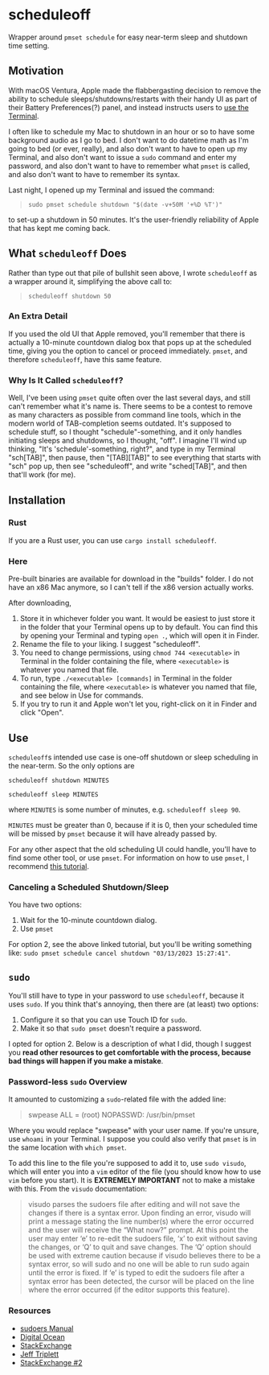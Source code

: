 # scheduleoff
Wrapper around `pmset schedule` for easy near-term sleep and shutdown time setting.

## Motivation
With macOS Ventura, Apple made the flabbergasting decision to remove the ability to schedule sleeps/shutdowns/restarts with their handy UI as part of their Battery Preferences(?) panel, and instead instructs users to [use the Terminal](https://support.apple.com/en-ae/guide/mac-help/mchl40376151/mac).

I often like to schedule my Mac to shutdown in an hour or so to have some background audio as I go to bed. I don't want to do datetime math as I'm going to bed (or ever, really), and also don't want to have to open up my Terminal, and also don't want to issue a `sudo` command and enter my password, and also don't want to have to remember what `pmset` is called, and also don't want to have to remember its syntax. 

Last night, I opened up my Terminal and issued the command:

>`sudo pmset schedule shutdown "$(date -v+50M '+%D %T')"`

to set-up a shutdown in 50 minutes. It's the user-friendly reliability of Apple that has kept me coming back.

## What `scheduleoff` Does
Rather than type out that pile of bullshit seen above, I wrote `scheduleoff` as a wrapper around it, simplifying the above call to:

>`scheduleoff shutdown 50`

### An Extra Detail
If you used the old UI that Apple removed, you'll remember that there is actually a 10-minute countdown dialog box that pops up at the scheduled time, giving you the option to cancel or proceed immediately. `pmset`, and therefore `scheduleoff`, have this same feature.

### Why Is It Called `scheduleoff`?
Well, I've been using `pmset` quite often over the last several days, and still can't remember what it's name is. There seems to be a contest to remove as many characters as possible from command line tools, which in the modern world of TAB-completion seems outdated. It's supposed to schedule stuff, so I thought "schedule"-something, and it only handles initiating sleeps and shutdowns, so I thought, "off". I imagine I'll wind up thinking, "It's 'schedule'-something, right?", and type in my Terminal "sch[TAB]", then pause, then "[TAB][TAB]" to see everything that starts with "sch" pop up, then see "scheduleoff", and write "sched[TAB]", and then that'll work (for me).

## Installation
### Rust
If you are a Rust user, you can use `cargo install scheduleoff`.
### Here
Pre-built binaries are available for download in the "builds" folder. I do not have an x86 Mac anymore, so I can't tell if the x86 version actually works.

After downloading, 
  1. Store it in whichever folder you want. It would be easiest to just store it in the folder that your Terminal opens up to by default. You can find this by opening your Terminal and typing `open .`, which will open it in Finder. 
  2. Rename the file to your liking. I suggest "scheduleoff".
  3. You need to change permissions, using `chmod 744 <executable>` in Terminal in the folder containing the file, where `<executable>` is whatever you named that file.
  4. To run, type `./<executable> [commands]` in Terminal in the folder containing the file, where `<executable>` is whatever you named that file, and see below in Use for commands.
  5. If you try to run it and Apple won't let you, right-click on it in Finder and click "Open".

## Use
`scheduleoff`s intended use case is one-off shutdown or sleep scheduling in the near-term. So the only options are

`scheduleoff shutdown MINUTES`

`scheduleoff sleep MINUTES`

where `MINUTES` is some number of minutes, e.g. `scheduleoff sleep 90`. 

`MINUTES` must be greater than 0, because if it is 0, then your scheduled time will be missed by `pmset` because it will have already passed by.

For any other aspect that the old scheduling UI could handle, you'll have to find some other tool, or use `pmset`. For information on how to use `pmset`, I recommend [this tutorial](https://www.macos.utah.edu/documentation/administration/pmset.html).

### Canceling a Scheduled Shutdown/Sleep
You have two options:
  1. Wait for the 10-minute countdown dialog.
  2. Use `pmset`
  
For option 2, see the above linked tutorial, but you'll be writing something like: `sudo pmset schedule cancel shutdown "03/13/2023 15:27:41"`.

## `sudo`
You'll still have to type in your password to use `scheduleoff`, because it uses `sudo`. If you think that's annoying, then there are (at least) two options:
  1. Configure it so that you can use Touch ID for `sudo`.
  2. Make it so that `sudo pmset` doesn't require a password.
  
I opted for option 2. Below is a description of what I did, though I suggest you **read other resources to get comfortable with the process, because bad things will happen if you make a mistake**.

### Password-less `sudo` Overview
It amounted to customizing a `sudo`-related file with the added line:
> swpease ALL = (root) NOPASSWD: /usr/bin/pmset

Where you would replace "swpease" with your user name. If you're unsure, use `whoami` in your Terminal. I suppose you could also verify that `pmset` is in the same location with `which pmset`. 

To add this line to the file you're supposed to add it to, use `sudo visudo`, which will enter you into a `vim` editor of the file (you should know how to use `vim` before you start). It is **EXTREMELY IMPORTANT** not to make a mistake with this. From the `visudo` documentation:
> visudo parses the sudoers file after editing and will not save the
       changes if there is a syntax error.  Upon finding an error, visudo will
       print a message stating the line number(s) where the error occurred and
       the user will receive the “What now?” prompt.  At this point the user
       may enter ‘e’ to re-edit the sudoers file, ‘x’ to exit without saving
       the changes, or ‘Q’ to quit and save changes.  The ‘Q’ option should be
       used with extreme caution because if visudo believes there to be a
       syntax error, so will sudo and no one will be able to run sudo again
       until the error is fixed.  If ‘e’ is typed to edit the sudoers file
       after a syntax error has been detected, the cursor will be placed on
       the line where the error occurred (if the editor supports this
       feature).
       
### Resources
  - [sudoers Manual](https://www.sudo.ws/docs/man/1.8.15/sudoers.man/)
  - [Digital Ocean](https://www.digitalocean.com/community/tutorials/how-to-edit-the-sudoers-file)
  - [StackExchange](https://unix.stackexchange.com/questions/18830/how-to-run-a-specific-program-as-root-without-a-password-prompt)
  - [Jeff Triplett](https://jefftriplett.com/2022/enable-sudo-without-a-password-on-macos/)
  - [StackExchange #2](https://superuser.com/questions/430880/is-there-a-way-to-remove-root-requirements-for-a-specific-command-in-linux-if-y)
